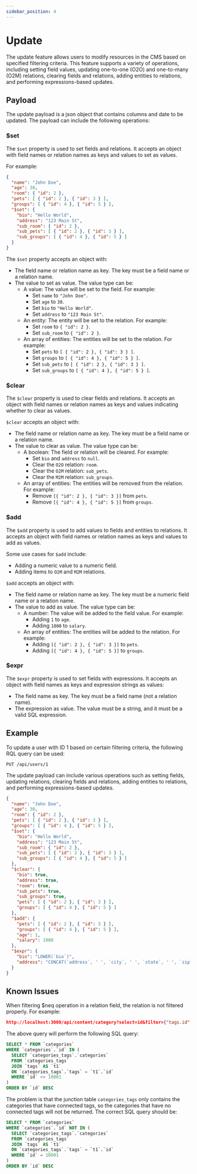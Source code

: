 ```yaml
---
sidebar_position: 4
---
```


# Update

The update feature allows users to modify resources in the CMS based on specified filtering criteria. This feature supports a variety of operations, including setting field values, updating one-to-one (O2O) and one-to-many (O2M) relations, clearing fields and relations, adding entities to relations, and performing expressions-based updates.

## Payload

The update payload is a json object that contains columns and date to be updated. The payload can include the following operations:

### $set

The `$set` property is used to set fields and relations. It accepts an object with field names or relation names as keys and values to set as values.

For example:

```json
{
  "name": "John Doe",
  "age": 30,
  "room": { "id": 2 },
  "pets": [ { "id": 2 }, { "id": 3 } ],
  "groups": [ { "id": 4 }, { "id": 5 } ],
  "$set": {
    "bio": "Hello World",
    "address": "123 Main St",
    "sub_room": { "id": 2 },
    "sub_pets": [ { "id": 2 }, { "id": 3 } ],
    "sub_groups": [ { "id": 4 }, { "id": 5 } ]
  }
}
```

The `$set` property accepts an object with:
- The field name or relation name as key. The key must be a field name or a relation name.
- The value to set as value. The value type can be:
  - A value: The value will be set to the field. For example:
    - Set `name` to `"John Doe"`.
    - Set `age` to `30`.
    - Set `bio` to `"Hello World"`.
    - Set `address` to `"123 Main St"`.
  - An entity: The entity will be set to the relation. For example:
    - Set `room` to `{ "id": 2 }`.
    - Set `sub_room` to `{ "id": 2 }`.
  - An array of entities: The entities will be set to the relation. For example:
    - Set `pets` to `[ { "id": 2 }, { "id": 3 } ]`.
    - Set `groups` to `[ { "id": 4 }, { "id": 5 } ]`.
    - Set `sub_pets` to `[ { "id": 2 }, { "id": 3 } ]`.
    - Set `sub_groups` to `[ { "id": 4 }, { "id": 5 } ]`.

### $clear

The `$clear` property is used to clear fields and relations. It accepts an object with field names or relation names as keys and values indicating whether to clear as values.

`$clear` accepts an object with:
- The field name or relation name as key. The key must be a field name or a relation name.
- The value to clear as value. The value type can be:
  - A boolean: The field or relation will be cleared. For example:
    - Set `bio` and `address` to `null`.
    - Clear the `O2O` relation: `room`.
    - Clear the `O2M` relation: `sub_pets`.
    - Clear the `M2M` relation: `sub_groups`.
  - An array of entities: The entities will be removed from the relation. For example:
    - Remove `[{ "id": 2 }, { "id": 3 }]` from `pets`.
    - Remove `[{ "id": 4 }, { "id": 5 }]` from `groups`.

### $add

The `$add` property is used to add values to fields and entities to relations. It accepts an object with field names or relation names as keys and values to add as values.

Some use cases for `$add` include:
- Adding a numeric value to a numeric field.
- Adding items to `O2M` and `M2M` relations.

`$add` accepts an object with:
- The field name or relation name as key. The key must be a numeric field name or a relation name.
- The value to add as value. The value type can be:
  - A number: The value will be added to the field value. For example:
    - Adding `1` to `age`.
    - Adding `1000` to `salary`.
  - An array of entities: The entities will be added to the relation. For example:
    - Adding `[{ "id": 2 }, { "id": 3 }]` to `pets`.
    - Adding `[{ "id": 4 }, { "id": 5 }]` to `groups`.

### $expr

The `$expr` property is used to set fields with expressions. It accepts an object with field names as keys and expression strings as values:

- The field name as key. The key must be a field name (not a relation name).
- The expression as value. The value must be a string, and it must be a valid SQL expression.

## Example

To update a user with ID 1 based on certain filtering criteria, the following RQL query can be used:

```
PUT /api/users/1
```

The update payload can include various operations such as setting fields, updating relations, clearing fields and relations, adding entities to relations, and performing expressions-based updates.

```json
{
  "name": "John Doe",
  "age": 30,
  "room": { "id": 2 },
  "pets": [ { "id": 2 }, { "id": 3 } ],
  "groups": [ { "id": 4 }, { "id": 5 } ],
  "$set": {
    "bio": "Hello World",
    "address": "123 Main St",
    "sub_room": { "id": 2 },
    "sub_pets": [ { "id": 2 }, { "id": 3 } ],
    "sub_groups": [ { "id": 4 }, { "id": 5 } ]
  },
  "$clear": {
    "bio": true,
    "address": true,
    "room": true,
    "sub_pets": true,
    "sub_groups": true,
    "pets": [ { "id": 2 }, { "id": 3 } ],
    "groups": [ { "id": 4 }, { "id": 5 } ]
  },
  "$add": {
    "pets": [ { "id": 2 }, { "id": 3 } ],
    "groups": [ { "id": 4 }, { "id": 5 } ],
    "age": 1,
    "salary": 1000
  },
  "$expr": {
    "bio": "LOWER(`bio`)",
    "address": "CONCAT(`address`, ' ', `city`, ' ', `state`, ' ', `zip`)"
  }
}
```

## Known Issues

When filtering $neq operation in a relation field, the relation is not filtered properly. For example:
```json
http://localhost:3000/api/content/category?select=id&filter={"tags.id":{"$neq":10001}}
```
The above query will perform the following SQL query:
```sql
SELECT * FROM `categories`
WHERE `categories`.`id` IN (
  SELECT `categories_tags`.`categories`
  FROM `categories_tags`
  JOIN `tags` AS `t1`
  ON `categories_tags`.`tags` = `t1`.`id`
  WHERE `id` <> 10001
)
ORDER BY `id` DESC
```

The problem is that the junction table `categories_tags` only contains the categories that have connected tags, so the categories that have no connected tags will not be returned. The correct SQL query should be:

```sql
SELECT * FROM `categories`
WHERE `categories`.`id` NOT IN (
  SELECT `categories_tags`.`categories`
  FROM `categories_tags`
  JOIN `tags` AS `t1`
  ON `categories_tags`.`tags` = `t1`.`id`
  WHERE `id` = 10001
)
ORDER BY `id` DESC

